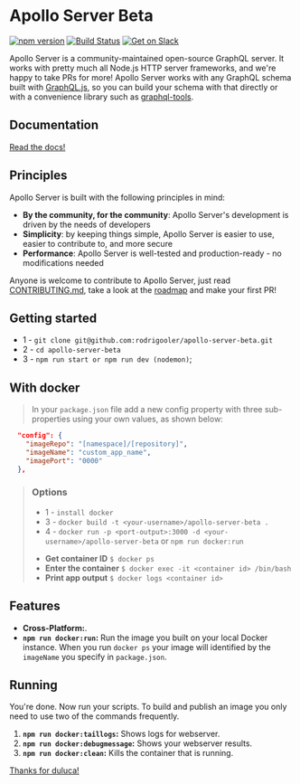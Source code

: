 # Apollo Server Beta

[![npm version](https://badge.fury.io/js/apollo-server-core.svg)](https://badge.fury.io/js/apollo-server-core)
[![Build Status](https://circleci.com/gh/apollographql/apollo-cache-control-js.svg?style=svg)](https://circleci.com/gh/apollographql/apollo-cache-control-js)
[![Get on Slack](https://img.shields.io/badge/slack-join-orange.svg)](https://www.apollographql.com/#slack)

Apollo Server is a community-maintained open-source GraphQL server. It works with pretty much all Node.js HTTP server frameworks, and we're happy to take PRs for more! Apollo Server works with any GraphQL schema built with [GraphQL.js](https://github.com/graphql/graphql-js), so you can build your schema with that directly or with a convenience library such as [graphql-tools](https://www.apollographql.com/docs/graphql-tools/).

## Documentation

[Read the docs!](https://www.apollographql.com/docs/apollo-server/)

## Principles

Apollo Server is built with the following principles in mind:

* **By the community, for the community**: Apollo Server's development is driven by the needs of developers
* **Simplicity**: by keeping things simple, Apollo Server is easier to use, easier to contribute to, and more secure
* **Performance**: Apollo Server is well-tested and production-ready - no modifications needed

Anyone is welcome to contribute to Apollo Server, just read [CONTRIBUTING.md](./CONTRIBUTING.md), take a look at the [roadmap](./ROADMAP.md) and make your first PR!

## Getting started

- 1 - `git clone git@github.com:rodrigooler/apollo-server-beta.git`
- 2 - `cd apollo-server-beta`
- 3 - `npm run start or npm run dev (nodemon)`;

## With docker
>In your `package.json` file add a new config property with three sub-properties using your own values, as shown below:
```json
  "config": {
    "imageRepo": "[namespace]/[repository]",
    "imageName": "custom_app_name",
    "imagePort": "0000"
  },
```
>### Options
>- 1 - `install docker`
>- 3 - `docker build -t <your-username>/apollo-server-beta .`
>- 4 - `docker run -p <port-output>:3000 -d <your-username>/apollo-server-beta` or `npm run docker:run`
>
>* **Get container ID** `$ docker ps`
>* **Enter the container** `$ docker exec -it <container id> /bin/bash`
>* **Print app output** `$ docker logs <container id>` 

## Features
* **Cross-Platform:**.
* **`npm run docker:run`:** Run the image you built on your local Docker instance. When you run `docker ps` your image will identified by the `imageName` you specify in `package.json`.

## Running
You're done. Now run your scripts. To build and publish an image you only need to use two of the commands frequently.
1. **`npm run docker:taillogs`:** Shows logs for webserver.
2. **`npm run docker:debugmessage`:** Shows your webserver results.
3. **`npm run docker:clean`:** Kills the container that is running. 


[Thanks for duluca!](https://gist.github.com/duluca/d13e501e870215586271b0f9ce1781ce/)